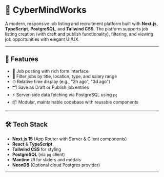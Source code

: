 # 👔 CyberMindWorks

A modern, responsive job listing and recruitment platform built with **Next.js**, **TypeScript**, **PostgreSQL**, and **Tailwind CSS**. The platform supports job listing creation (with draft and publish functionality), filtering, and viewing job opportunities with elegant UI/UX.

---

## 🚀 Features

- 🧾 Job posting with rich form interface
- 🔎 Filter jobs by title, location, type, and salary range
- ⏱ Relative time display (e.g., "2h ago", "3d ago")
- 🗂 Save as Draft or Publish job entries
- ⚡ Server-side data fetching via PostgreSQL using `pg`
- 📦 Modular, maintainable codebase with reusable components

---

## 🛠️ Tech Stack

- **Next.js 15** (App Router with Server & Client components)
- **React** & **TypeScript**
- **Tailwind CSS** for styling
- **PostgreSQL** (via `pg` client)
- **Mantine** UI for sliders and modals
- **NeonDB** (Optional cloud Postgres provider)

---
